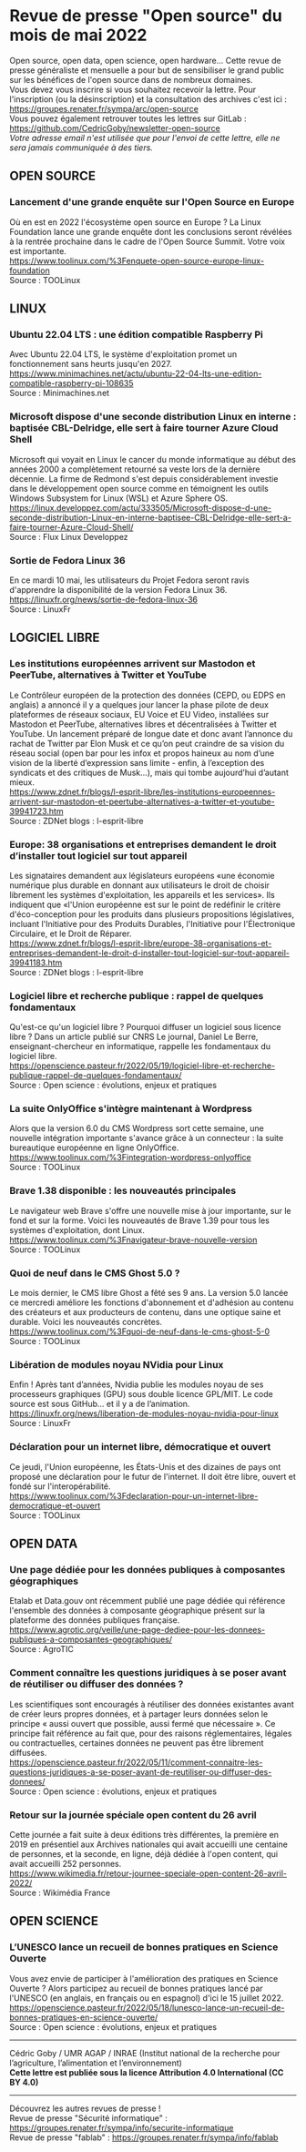 # Revue de presse "Open source" du mois de mai 2022  

Open source, open data, open science, open hardware... Cette revue de presse généraliste et mensuelle a pour but de sensibiliser le grand public sur les bénéfices de l'open source dans de nombreux domaines.  
Vous devez vous inscrire si vous souhaitez recevoir la lettre. Pour l'inscription (ou la désinscription) et la consultation des archives c'est ici : https://groupes.renater.fr/sympa/arc/open-source  
Vous pouvez également retrouver toutes les lettres sur GitLab : https://github.com/CedricGoby/newsletter-open-source  
*Votre adresse email n'est utilisée que pour l'envoi de cette lettre, elle ne sera jamais communiquée à des tiers.*  

## OPEN SOURCE  

### Lancement d'une grande enquête sur l'Open Source en Europe
Où en est en 2022 l'écosystème open source en Europe ? La Linux Foundation lance une grande enquête dont les conclusions seront révélées à la rentrée prochaine dans le cadre de l'Open Source Summit. Votre voix est importante.  
https://www.toolinux.com/%3Fenquete-open-source-europe-linux-foundation  
Source : TOOLinux

## LINUX  

### Ubuntu 22.04 LTS : une édition compatible Raspberry Pi
Avec Ubuntu 22.04 LTS, le système d'exploitation promet un fonctionnement sans heurts jusqu'en 2027.  
https://www.minimachines.net/actu/ubuntu-22-04-lts-une-edition-compatible-raspberry-pi-108635  
Source : Minimachines.net

### Microsoft dispose d'une seconde distribution Linux en interne : baptisée CBL-Delridge, elle sert à faire tourner Azure Cloud Shell
Microsoft qui voyait en Linux le cancer du monde informatique au début des années 2000 a complètement retourné sa veste lors de la dernière décennie. La firme de Redmond s'est depuis considérablement investie dans le développement open source comme en témoignent les outils Windows Subsystem for Linux (WSL) et Azure Sphere OS.  
https://linux.developpez.com/actu/333505/Microsoft-dispose-d-une-seconde-distribution-Linux-en-interne-baptisee-CBL-Delridge-elle-sert-a-faire-tourner-Azure-Cloud-Shell/  
Source : Flux Linux Developpez

### Sortie de Fedora Linux 36
En ce mardi 10 mai, les utilisateurs du Projet Fedora seront ravis d'apprendre la disponibilité de la version Fedora Linux 36.  
https://linuxfr.org/news/sortie-de-fedora-linux-36  
Source : LinuxFr

## LOGICIEL LIBRE  

### Les institutions européennes arrivent sur Mastodon et PeerTube, alternatives à Twitter et YouTube
Le Contrôleur européen de la protection des données (CEPD, ou EDPS en anglais) a annoncé il y a quelques jour lancer la phase pilote de deux plateformes de réseaux sociaux, EU Voice et EU Video, installées sur Mastodon et PeerTube, alternatives libres et décentralisées à Twitter et YouTube. Un lancement préparé de longue date et donc avant l’annonce du rachat de Twitter par Elon Musk et ce qu’on peut craindre de sa vision du réseau social (open bar pour les infox et propos haineux au nom d’une vision de la liberté d’expression sans limite - enfin, à l’exception des syndicats et des critiques de Musk…), mais qui tombe aujourd’hui d’autant mieux.  
https://www.zdnet.fr/blogs/l-esprit-libre/les-institutions-europeennes-arrivent-sur-mastodon-et-peertube-alternatives-a-twitter-et-youtube-39941723.htm  
Source : ZDNet blogs : l-esprit-libre

### Europe: 38 organisations et entreprises demandent le droit d’installer tout logiciel sur tout appareil
Les signataires demandent aux législateurs européens «une économie numérique plus durable en donnant aux utilisateurs le droit de choisir librement les systèmes d'exploitation, les appareils et les services». Ils indiquent que «l'Union européenne est sur le point de redéfinir le critère d'éco-conception pour les produits dans plusieurs propositions législatives, incluant l'Initiative pour des Produits Durables, l'Initiative pour l'Électronique Circulaire, et le Droit de Réparer.  
https://www.zdnet.fr/blogs/l-esprit-libre/europe-38-organisations-et-entreprises-demandent-le-droit-d-installer-tout-logiciel-sur-tout-appareil-39941183.htm  
Source : ZDNet blogs : l-esprit-libre

### Logiciel libre et recherche publique : rappel de quelques fondamentaux
Qu'est-ce qu'un logiciel libre ? Pourquoi diffuser un logiciel sous licence libre ? Dans un article publié sur CNRS Le journal, Daniel Le Berre, enseignant-chercheur en informatique, rappelle les fondamentaux du logiciel libre.  
https://openscience.pasteur.fr/2022/05/19/logiciel-libre-et-recherche-publique-rappel-de-quelques-fondamentaux/  
Source : Open science : évolutions, enjeux et pratiques

### La suite OnlyOffice s'intègre maintenant à Wordpress
Alors que la version 6.0 du CMS Wordpress sort cette semaine, une nouvelle intégration importante s'avance grâce à un connecteur : la suite bureautique européenne en ligne OnlyOffice.  
https://www.toolinux.com/%3Fintegration-wordpress-onlyoffice  
Source : TOOLinux

### Brave 1.38 disponible : les nouveautés principales
Le navigateur web Brave s'offre une nouvelle mise à jour importante, sur le fond et sur la forme. Voici les nouveautés de Brave 1.39 pour tous les systèmes d'exploitation, dont Linux.  
https://www.toolinux.com/%3Fnavigateur-brave-nouvelle-version  
Source : TOOLinux

### Quoi de neuf dans le CMS Ghost 5.0 ?
Le mois dernier, le CMS libre Ghost a fêté ses 9 ans. La version 5.0 lancée ce mercredi améliore les fonctions d'abonnement et d'adhésion au contenu des créateurs et aux producteurs de contenu, dans une optique saine et durable. Voici les nouveautés concrètes.  
https://www.toolinux.com/%3Fquoi-de-neuf-dans-le-cms-ghost-5-0  
Source : TOOLinux

### Libération de modules noyau NVidia pour Linux
Enfin ! Après tant d’années, Nvidia publie les modules noyau de ses processeurs graphiques (GPU) sous double licence GPL/MIT. Le code source est sous GitHub… et il y a de l’animation.  
https://linuxfr.org/news/liberation-de-modules-noyau-nvidia-pour-linux  
Source : LinuxFr

### Déclaration pour un internet libre, démocratique et ouvert
Ce jeudi, l'Union européenne, les États-Unis et des dizaines de pays ont proposé une déclaration pour le futur de l'internet. Il doit être libre, ouvert et fondé sur l'interopérabilité.  
https://www.toolinux.com/%3Fdeclaration-pour-un-internet-libre-democratique-et-ouvert  
Source : TOOLinux

## OPEN DATA  

### Une page dédiée pour les données publiques à composantes géographiques
Etalab et Data.gouv ont récemment publié une page dédiée qui référence l'ensemble des données à composante géographique présent sur la plateforme des données publiques française.  
https://www.agrotic.org/veille/une-page-dediee-pour-les-donnees-publiques-a-composantes-geographiques/  
Source : AgroTIC

### Comment connaître les questions juridiques à se poser avant de réutiliser ou diffuser des données ?
Les scientifiques sont encouragés à réutiliser des données existantes avant de créer leurs propres données, et à partager leurs données selon le principe « aussi ouvert que possible, aussi fermé que nécessaire ». Ce principe fait référence au fait que, pour des raisons réglementaires, légales ou contractuelles, certaines données ne peuvent pas être librement diffusées.  
https://openscience.pasteur.fr/2022/05/11/comment-connaitre-les-questions-juridiques-a-se-poser-avant-de-reutiliser-ou-diffuser-des-donnees/  
Source : Open science : évolutions, enjeux et pratiques

### Retour sur la journée spéciale open content du 26 avril
Cette journée a fait suite à deux éditions très différentes, la première en 2019 en présentiel aux Archives nationales qui avait accueilli une centaine de personnes, et la seconde, en ligne, déjà dédiée à l'open content, qui avait accueilli 252 personnes.  
https://www.wikimedia.fr/retour-journee-speciale-open-content-26-avril-2022/  
Source : Wikimédia France

## OPEN SCIENCE  

### L’UNESCO lance un recueil de bonnes pratiques en Science Ouverte
Vous avez envie de participer à l'amélioration des pratiques en Science Ouverte ? Alors participez au recueil de bonnes pratiques lancé par l'UNESCO (en anglais, en français ou en espagnol) d'ici le 15 juillet 2022.  
https://openscience.pasteur.fr/2022/05/18/lunesco-lance-un-recueil-de-bonnes-pratiques-en-science-ouverte/  
Source : Open science : évolutions, enjeux et pratiques

---  
Cédric Goby / UMR AGAP / INRAE (Institut national de la recherche pour l’agriculture, l’alimentation et l’environnement)  
**Cette lettre est publiée sous la licence Attribution 4.0 International (CC BY 4.0)**  

---  
Découvrez les autres revues de presse !  
Revue de presse "Sécurité informatique" : https://groupes.renater.fr/sympa/info/securite-informatique  
Revue de presse "fablab" : https://groupes.renater.fr/sympa/info/fablab  